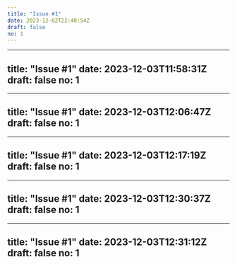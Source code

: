 ```yaml
---
title: "Issue #1"
date: 2023-12-02T22:40:54Z
draft: false
no: 1
---
```

---
title: "Issue #1"
date: 2023-12-03T11:58:31Z
draft: false
no: 1
---
---
title: "Issue #1"
date: 2023-12-03T12:06:47Z
draft: false
no: 1
---
---
title: "Issue #1"
date: 2023-12-03T12:17:19Z
draft: false
no: 1
---
---
title: "Issue #1"
date: 2023-12-03T12:30:37Z
draft: false
no: 1
---
---
title: "Issue #1"
date: 2023-12-03T12:31:12Z
draft: false
no: 1
---
